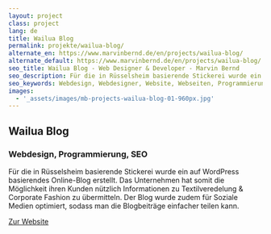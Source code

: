 ```yaml
---
layout: project
class: project
lang: de
title: Wailua Blog
permalink: projekte/wailua-blog/
alternate_en: https://www.marvinbernd.de/en/projects/wailua-blog/
alternate_default: https://www.marvinbernd.de/en/projects/wailua-blog/
seo_title: Wailua Blog - Web Designer & Developer - Marvin Bernd
seo_description: Für die in Rüsselsheim basierende Stickerei wurde ein auf WordPress basierendes Online-Blog erstellt.
seo_keywords: Webdesign, Webdesigner, Website, Webseiten, Programmierung, SEO
images:
  - '_assets/images/mb-projects-wailua-blog-01-960px.jpg'
---
```

## Wailua Blog
### Webdesign, Programmierung, SEO

Für die in Rüsselsheim basierende Stickerei wurde ein auf WordPress basierendes Online-Blog erstellt. Das Unternehmen hat somit die Möglichkeit ihren Kunden nützlich Informationen zu Textilveredelung & Corporate Fashion zu übermitteln. Der Blog wurde zudem für Soziale Medien optimiert, sodass man die Blogbeiträge einfacher teilen kann.

[Zur Website](https://www.wailua.eu/blog/)
